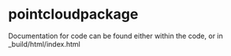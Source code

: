 # pointcloudpackage

Documentation for code can be found either within the code, or 
in _build/html/index.html
